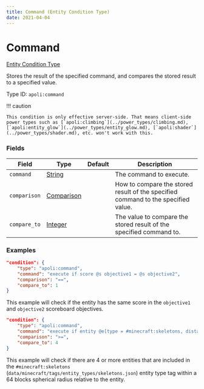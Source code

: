 ```yaml
---
title: Command (Entity Condition Type)
date: 2021-04-04
---
```


# Command

[Entity Condition Type](../entity_condition_types.md)

Stores the result of the specified command, and compares the stored result to a specified value.

Type ID: `apoli:command`

!!! caution

    This condition is only effective server-side. That means client-side power types such as [`apoli:climbing`](../power_types/climbing.md), [`apoli:entity_glow`](../power_types/entity_glow.md), [`apoli:shader`](../power_types/shader.md), etc. won't work with this.

### Fields

Field        | Type                                      | Default | Description
-------------|-------------------------------------------|---------|------------
`command`    | [String](../data_types/string.md)         |         | The command to execute.
`comparison` | [Comparison](../data_types/comparison.md) |         | How to compare the stored result of the specified command to the specified value.
`compare_to` | [Integer](../data_types/integer.md)       |         | The value to compare the stored result of the specified command to.

### Examples

```json
"condition": {
    "type": "apoli:command",
    "command": "execute if score @s objective1 = @s objective2",
    "comparison": "==",
    "compare_to": 1
}
```

This example will check if the entity has the same score in the `objective1` and `objective2` scoreboard objectives.
<br>

```json
"condition": {
    "type": "apoli:command",
    "command": "execute if entity @e[type = #minecraft:skeletons, distance = ..64]",
    "comparison": ">=",
    "compare_to": 4
}
```

This example will check if there are 4 or more entities that are included in the `#minecraft:skeletons` (`data/minecraft/tags/entity_types/skeletons.json`) entity type tag within a 64 blocks spherical radius relative to the entity.
